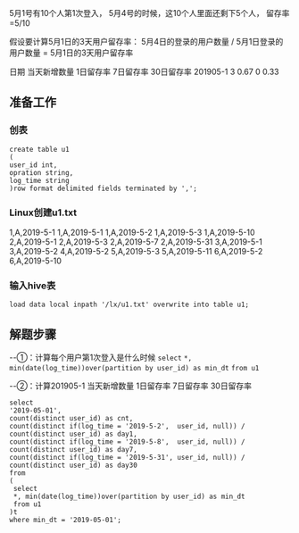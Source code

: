 5月1号有10个人第1次登入， 5月4号的时候，这10个人里面还剩下5个人， 留存率=5/10

假设要计算5月1日的3天用户留存率：
5月4日的登录的用户数量 / 5月1日登录的用户数量  =  5月1日的3天用户留存率


日期         当天新增数量   1日留存率   7日留存率   30日留存率
201905-1         3              0.67           0                  0.33
## 准备工作
### 创表
```
create table u1
(
user_id int,
opration string,
log_time string
)row format delimited fields terminated by ',';
```
### Linux创建u1.txt
1,A,2019-5-1
1,A,2019-5-1
1,A,2019-5-2
1,A,2019-5-3
1,A,2019-5-10
2,A,2019-5-1
2,A,2019-5-3
2,A,2019-5-7
2,A,2019-5-31
3,A,2019-5-1
3,A,2019-5-2
4,A,2019-5-2
5,A,2019-5-3
5,A,2019-5-11
6,A,2019-5-2
6,A,2019-5-10
### 输入hive表
`load data local inpath '/lx/u1.txt' overwrite into table u1;`
## 解题步骤

--①：计算每个用户第1次登入是什么时候
`select` 
`*, min(date(log_time))over(partition by user_id) as min_dt` 
`from u1`

--②：计算201905-1 当天新增数量   1日留存率   7日留存率   30日留存率
```
select 
'2019-05-01',
count(distinct user_id) as cnt,
count(distinct if(log_time = '2019-5-2',  user_id, null)) / count(distinct user_id) as day1,
count(distinct if(log_time = '2019-5-8',  user_id, null)) / count(distinct user_id) as day7,
count(distinct if(log_time = '2019-5-31', user_id, null)) / count(distinct user_id) as day30
from
(
 select 
 *, min(date(log_time))over(partition by user_id) as min_dt 
 from u1
)t
where min_dt = '2019-05-01';
```